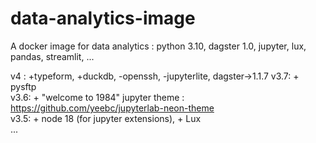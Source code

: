 # data-analytics-image
A docker image for data analytics : python 3.10, dagster 1.0, jupyter, lux, pandas, streamlit, ...

v4 : +typeform, +duckdb, -openssh, -jupyterlite, dagster->1.1.7
v3.7: + pysftp  
v3.6: + "welcome to 1984" jupyter theme : https://github.com/yeebc/jupyterlab-neon-theme  
v3.5: + node 18 (for jupyter extensions), + Lux  
...  
